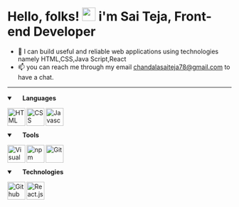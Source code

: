 # Hello, folks! <img src="https://raw.githubusercontent.com/MartinHeinz/MartinHeinz/master/wave.gif" width="30px"> i'm Sai Teja, Front-end Developer

- 👀 I can build useful and reliable web applications using technologies namely HTML,CSS,Java Script,React
- 📫 you can reach me through my email chandalasaiteja78@gmail.com to have a chat.



---

<details open>
  <summary>
    <img width=15px" src="https://img.icons8.com/ios-glyphs/24/000000/language.png"/>
    <b> Languages </b> 
  </summary>
  
  
 
  <img align="left" alt="HTML" width="40px"  
  src="https://img.icons8.com/color/144/000000/html-5.png"/>
  <img align="left" alt="CSS" width="40px" 
  src="https://img.icons8.com/color/144/000000/css3.png"/>
  <img align="left" alt="Javascript" width="40px" 
  src="https://img.icons8.com/color/144/000000/javascript.png"/>
  

  <br />
  <br />
  <br />
  
</details>

<details open> 
  <summary> 
    <img width="15px" src="https://img.icons8.com/material-sharp/24/000000/wrench.png"/> 
    <b> Tools </b> 
  </summary>

  <img align="left" alt="Visual Studio Code" width="40px" 
  src="https://img.icons8.com/fluent/140/000000/visual-studio-code-2019.png"/>
  <img align="left" alt="npm" width="40px" 
  src="https://img.icons8.com/color/48/000000/npm.png"/>
  <img align="left" alt="Git" width="40px" 
  src="https://img.icons8.com/color/144/000000/git.png"/>
  
  <br />
  <br />
  <br />
  
</details>

<details open>
  <summary>
    <img width="15px" src="https://img.icons8.com/wired/24/000000/idea.png"/>
    <b> Technologies </b>
  </summary>

  <img align="left" alt="Github" width="40px" 
  src="https://img.icons8.com/fluent/144/000000/github.png"/> 
  <img align="left" alt="React.js" width="40px" 
  src="https://www.google.com/imgres?imgurl=https%3A%2F%2Fupload.wikimedia.org%2Fwikipedia%2Fcommons%2Fthumb%2Fa%2Fa7%2FReact-icon.svg%2F1150px-React-icon.svg.png&tbnid=WtKbBKMAtvjVLM&vet=12ahUKEwjU-c7hqsWCAxUtfGwGHUx7Bx8QMygAegQIARBW..i&imgrefurl=https%3A%2F%2Fen.m.wikipedia.org%2Fwiki%2FFile%3AReact-icon.svg&docid=f37ex3LPb9a9oM&w=1150&h=1000&q=react%20js%20icons&ved=2ahUKEwjU-c7hqsWCAxUtfGwGHUx7Bx8QMygAegQIARBW)https://www.google.com/imgres?imgurl=https%3A%2F%2Fupload.wikimedia.org%2Fwikipedia%2Fcommons%2Fthumb%2Fa%2Fa7%2FReact-icon.svg%2F1150px-React-icon.svg.png&tbnid=WtKbBKMAtvjVLM&vet=12ahUKEwjU-c7hqsWCAxUtfGwGHUx7Bx8QMygAegQIARBW..i&imgrefurl=https%3A%2F%2Fen.m.wikipedia.org%2Fwiki%2FFile%3AReact-icon.svg&docid=f37ex3LPb9a9oM&w=1150&h=1000&q=react%20js%20icons&ved=2ahUKEwjU-c7hqsWCAxUtfGwGHUx7Bx8QMygAegQIARBW"/>
  

  <br />
  <br />
  <br />
  
</details>




